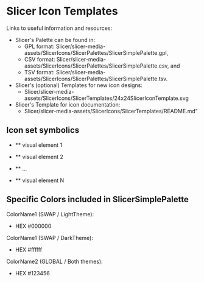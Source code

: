 <!--- This is a template README file for icon documentation -->

<!--- your title here -->

# Slicer Icon Templates

<!--- links to useful information and summary of what lies below -->

Links to useful information and resources:
* Slicer's Palette can be found in:
  * GPL format: Slicer/slicer-media-assets/SlicerIcons/SlicerPalettes/SlicerSimplePalette.gpl,
  * CSV format: Slicer/slicer-media-assets/SlicerIcons/SlicerPalettes/SlicerSimplePalette.csv, and
  * TSV format: Slicer/slicer-media-assets/SlicerIcons/SlicerPalettes/SlicerSimplePalette.tsv.
* Slicer's (optional) Templates for new icon designs:
  * Slicer/slicer-media-assets/SlicerIcons/SlicerTemplates/24x24SlicerIconTemplate.svg
* Slicer's Template for icon documentation:
  * Slicer/slicer-media-assets/SlicerIcons/SlicerTemplates/README.md" 

<!--- list all symbolic patterns that NEW icons in this set should adhere to -->

## Icon set symbolics

* ** visual element 1

* ** visual element 2

* ** ...

* ** visual element N


<!--- if appropriate, include any special colors used in image data that NEW icons in this set should use -->
<!--- and note whether they have been included in SlicerSimplePalette, and if they are SWAP|GLOBAL. -->

## Specific Colors included in SlicerSimplePalette

ColorName1 (SWAP / LightTheme):
* HEX #000000

ColorName1 (SWAP / DarkTheme):
* HEX #ffffff

ColorName2 (GLOBAL / Both themes):
* HEX #123456



